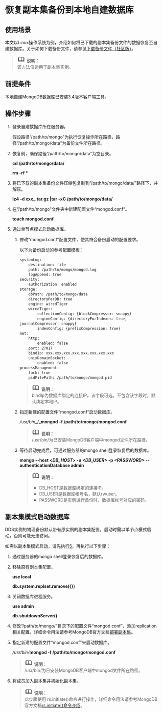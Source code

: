 # 恢复副本集备份到本地自建数据库<a name="dds_03_0048"></a>

## 使用场景<a name="section1976010489355"></a>

本文以Linux操作系统为例，介绍如何将已下载的副本集备份文件的数据恢复至自建数据库。关于如何下载备份文件，请参见[下载备份文件（社区版）](下载备份文件（社区版）.md)。

>![](public_sys-resources/icon-note.gif) **说明：**   
>该方法仅适用于副本集实例。  

## 前提条件<a name="section66939287358"></a>

本地自建MongoDB数据库已安装3.4版本客户端工具。

## 操作步骤<a name="section18236133010571"></a>

1.  登录自建数据库所在服务器。

    假设路径“/path/to/mongo”为执行恢复操作所在路径，路径“/path/to/mongo/data”为备份文件所在路径。

2.  恢复前，确保路径“/path/to/mongo/data”为空目录。

    **cd /path/to/mongo/data/**

    **rm -rf \***

3.  将已下载的副本集备份文件压缩包复制到“/path/to/mongo/data/”路径下，并解压。

    **lz4 -d xxx\_.tar.gz |tar -xC /path/to/mongo/data/**

4.  在“/path/to/mongo”文件夹中新建配置文件“mongod.conf”。

    **touch mongod.conf**

5.  <a name="li18249111152515"></a>通过单节点模式启动数据库。
    1.  修改“mongod.conf”配置文件，使其符合备份启动的配置要求。

        以下为备份启动的参考配置模板：

        ```
        systemLog:
            destination: file
            path: /path/to/mongo/mongod.log
            logAppend: true
        security:
            authorization: enabled
        storage:
            dbPath: /path/to/mongo/data
            directoryPerDB: true
            engine: wiredTiger
            wiredTiger:
                collectionConfig: {blockCompressor: snappy}
                engineConfig: {directoryForIndexes: true, journalCompressor: snappy}
                indexConfig: {prefixCompression: true}
        net:
            http:
                enabled: false
            port: 27017
            bindIp: xxx.xxx.xxx.xxx,xxx.xxx.xxx.xxx
            unixDomainSocket:
                enabled: false
        processManagement:
            fork: true
            pidFilePath: /path/to/mongo/mongod.pid
        ```

        >![](public_sys-resources/icon-note.gif) **说明：**   
        >bindIp为数据库绑定的连接IP。该字段可选，不包含该字段时，默认绑定本地IP。  

    2.  指定新建的配置文件“mongod.conf”启动数据库。

        _/usr/bin__/_**mongod -f /path/to/mongo/mongod.conf**

        >![](public_sys-resources/icon-note.gif) **说明：**   
        >/usr/bin/为已安装MongoDB客户端中mongod文件所在路径。  

    3.  等待启动完成后，可通过服务器的mongo shell登录恢复后的数据库。

        **mongo --host **<_DB\_HOST_\>** -u **_<DB\_USER\>_** -p **_<PASSWORD\>_** --authenticationDatabase admin**

        >![](public_sys-resources/icon-note.gif) **说明：**   
        >-   DB\_HOST是数据库绑定的连接IP。  
        >-   DB\_USER是数据库帐号名，默认rwuser。  
        >-   PASSWORD是实例进行备份时，数据库帐号对应的密码。  



## 副本集模式启动数据库<a name="section1878885511598"></a>

DDS实例的物理备份默认带有原实例的副本集配置。启动时需以单节点模式启动，否则可能无法访问。

如需以副本集模式启动，请先执行[5](#li18249111152515)，再执行以下步骤：

1.  通过服务器的mongo shell登录恢复后的数据库。
2.  移除原有副本集配置。

    **use local**

    **db.system.replset.remove\(\{\}\)**

3.  关闭数据库进程服务。

    **use admin**

    **db.shutdownServer\(\)**

4.  修改“/path/to/mongo/”目录下的配置文件“mongod.conf”，添加replication相关配置。详细命令用法请参考MongoDB官方文档[部署副本集](https://docs.mongodb.com/manual/tutorial/deploy-replica-set/index.html?spm=a2c4g.11186623.2.13.28a22124REYsQi)。
5.  指定新建的配置文件“mongod.conf”来启动数据库。

    _/usr/bin/_**mongod -f /path/to/mongo/mongod.conf**

    >![](public_sys-resources/icon-note.gif) **说明：**   
    >/usr/bin/为已安装MongoDB客户端中mongod文件所在路径。  

6.  将成员加入副本集并初始化副本集。

    >![](public_sys-resources/icon-note.gif) **说明：**   
    >此步骤使用 rs.initiate\(\)命令进行操作，详细命令用法请参考MongoDB官方文档[rs.initiate\(\)命令介绍](https://docs.mongodb.com/manual/reference/method/rs.initiate/?spm=a2c4g.11186623.2.14.28a22124eUgigt)。  


